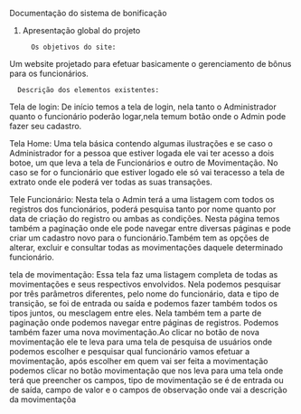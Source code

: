   Documentação do sistema de bonificação 

1. Apresentação global do projeto


         Os objetivos do site:


Um website  projetado para efetuar basicamente o gerenciamento de bônus
para os funcionários.
   




      Descrição dos elementos existentes:

Tela de login: 
  De início temos a tela de login, nela tanto o Administrador quanto o funcionário poderão logar,nela temum botão onde o Admin pode fazer seu cadastro.

Tela Home: 
   Uma tela básica contendo algumas ilustrações e se caso o Administrador for a pessoa que estiver logada ele vai ter acesso a dois botoe, um que leva a tela de  Funcionários e outro de Movimentação. No caso se for o funcionário que estiver logado ele só vai teracesso a tela de extrato onde ele poderá ver todas as suas transações.

Tele Funcionário: 
  Nesta tela o Admin terá a  uma listagem com todos os registros dos funcionários, poderá pesquisa tanto por nome quanto por data de criação do registro ou
  ambas as condições. Nesta página temos também a paginação onde ele pode navegar entre diversas páginas e pode criar um cadastro novo para o funcionário.Também tem as
  opções de alterar, excluir e consultar todas as movimentações daquele determinado funcionário.

tela de movimentação: 
  Essa tela faz uma listagem completa de todas as movimentações e seus respectivos envolvidos. Nela podemos pesquisar por três parâmetros diferentes,
  pelo nome do funcionário, data e tipo de transição, se foi de entrada ou saída e podemos fazer também  todos os tipos juntos, ou mesclagem entre eles. Nela também tem a parte de paginação onde podemos navegar entre páginas de registros. Podemos também fazer uma nova movimentação.Ao clicar no botão de nova movimentação ele te leva para uma tela de pesquisa de usuários onde  podemos escolher  e pesquisar   qual funcionário vamos efetuar a movimentação, após escolher em quem vai ser feita a movimentação podemos clicar no botão movimentação que nos leva para uma tela onde terá que preencher os campos, tipo de movimentação se é de entrada ou de saída, campo de valor e  o campos de observação onde vai a descrição da movimentaçõa

